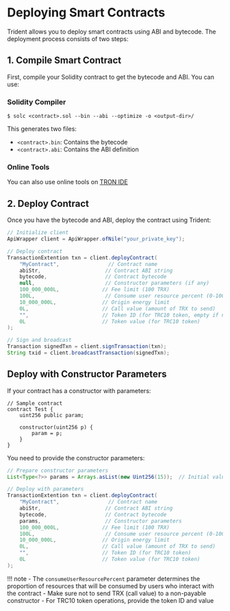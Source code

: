 # Deploying Smart Contracts

Trident allows you to deploy smart contracts using ABI and bytecode. The deployment process consists of two steps:

## 1. Compile Smart Contract

First, compile your Solidity contract to get the bytecode and ABI. You can use:

### Solidity Compiler
```shell
$ solc <contract>.sol --bin --abi --optimize -o <output-dir>/
```

This generates two files:
- `<contract>.bin`: Contains the bytecode
- `<contract>.abi`: Contains the ABI definition

### Online Tools
You can also use online tools on [TRON IDE](https://www.tronide.io/)

## 2. Deploy Contract

Once you have the bytecode and ABI, deploy the contract using Trident:

```java
// Initialize client
ApiWrapper client = ApiWrapper.ofNile("your_private_key");

// Deploy contract
TransactionExtention txn = client.deployContract(
    "MyContract",                // Contract name
    abiStr,                     // Contract ABI string
    bytecode,                   // Contract bytecode
    null,                       // Constructor parameters (if any)
    100_000_000L,              // Fee limit (100 TRX)
    100L,                       // Consume user resource percent (0-100)
    10_000_000L,               // Origin energy limit
    0L,                        // Call value (amount of TRX to send)
    "",                        // Token ID (for TRC10 token, empty if not used)
    0L                         // Token value (for TRC10 token)
);

// Sign and broadcast
Transaction signedTxn = client.signTransaction(txn);
String txid = client.broadcastTransaction(signedTxn);
```

## Deploy with Constructor Parameters

If your contract has a constructor with parameters:

```solidity
// Sample contract
contract Test {
    uint256 public param;
    
    constructor(uint256 p) {
        param = p;
    }
}
```

You need to provide the constructor parameters:

```java
// Prepare constructor parameters
List<Type<?>> params = Arrays.asList(new Uint256(15));  // Initial value for param

// Deploy with parameters
TransactionExtention txn = client.deployContract(
    "MyContract",                // Contract name
    abiStr,                     // Contract ABI string
    bytecode,                   // Contract bytecode
    params,                     // Constructor parameters
    100_000_000L,              // Fee limit (100 TRX)
    100L,                       // Consume user resource percent (0-100)
    10_000_000L,               // Origin energy limit
    0L,                        // Call value (amount of TRX to send)
    "",                        // Token ID (for TRC10 token)
    0L                         // Token value (for TRC10 token)
);
```

!!! note
    - The `consumeUserResourcePercent` parameter determines the proportion of resources that will be consumed by users who interact with the contract
    - Make sure not to send TRX (call value) to a non-payable constructor
    - For TRC10 token operations, provide the token ID and value 
